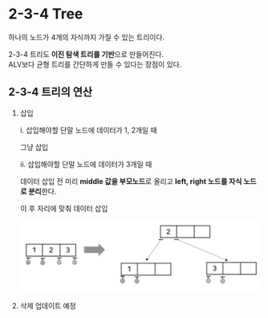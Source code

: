 # 2-3-4 Tree
하나의 노드가 4개의 자식까지 가질 수 있는 트리이다.

2-3-4 트리도 **이진 탐색 트리를 기반**으로 만들어진다.  
ALV보다 균형 트리를 간단하게 만들 수 있다는 장점이 있다.

## 2-3-4 트리의 연산
1. 삽입   

    i. 삽입해야할 단말 노드에 데이터가 1, 2개일 때   

    그냥 삽입

    ii. 삽입해야할 단말 노드에 데이터가 3개일 때

    데이터 삽입 전 미리 **middle 값을 부모노드**로 올리고 **left, right 노드를 자식 노드로 분리**한다.

    이 후 자리에 맞춰 데이터 삽입

    ![insert4](./image/2-3-4insert4.png)

2. 삭제
    업데이트 예정